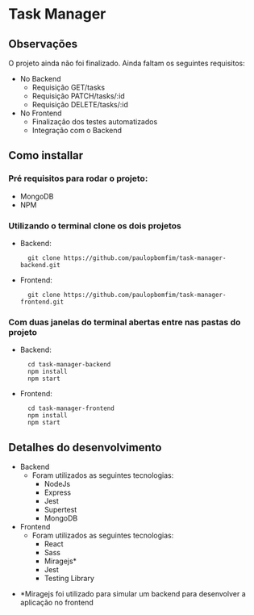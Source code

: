 # Task Manager

## Observações
O projeto ainda não foi finalizado. Ainda faltam os seguintes requisitos:
  - No Backend
    - Requisição GET/tasks
    - Requisição PATCH/tasks/:id
    - Requisição DELETE/tasks/:id
  - No Frontend
    - Finalização dos testes automatizados
    - Integração com o Backend
 

## Como installar

  ### Pré requisitos para rodar o projeto:
  - MongoDB
  - NPM
  ### Utilizando o terminal clone os dois projetos
  - Backend: 
    ```
      git clone https://github.com/paulopbomfim/task-manager-backend.git
    ```
  - Frontend:
    ```
      git clone https://github.com/paulopbomfim/task-manager-frontend.git
    ```
    
  ### Com duas janelas do terminal abertas entre nas pastas do projeto
  - Backend: 
    ```
      cd task-manager-backend
      npm install
      npm start
    ```
  - Frontend:
    ```
      cd task-manager-frontend
      npm install
      npm start
    ```
   
## Detalhes do desenvolvimento
  - Backend
    - Foram utilizados as seguintes tecnologias:
      - NodeJs
      - Express
      - Jest
      - Supertest
      - MongoDB
  - Frontend
    - Foram utilizados as seguintes tecnologias:
      - React
      - Sass
      - Miragejs*
      - Jest
      - Testing Library
* *Miragejs foi utilizado para simular um backend para desenvolver a aplicação no frontend
